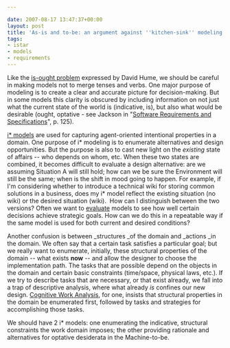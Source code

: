 ```yaml
---

date: 2007-08-17 13:47:37+00:00
layout: post
title: 'As-is and to-be: an argument against ''kitchen-sink'' modeling'
tags:
- istar
- models
- requirements
---
```


Like the [is-ought problem](http://en.wikipedia.org/wiki/Is-ought_problem) expressed by David Hume, we should be careful in making models not to merge tenses and verbs. One major purpose of modeling is to create a clear and accurate picture for decision-making. But in some models this clarity is obscured by including information on not just what the current state of the world is (indicative, is), but also what would be desirable (ought, optative - see Jackson in "[Software Requirements and Specifications](http://www.amazon.com/Software-Requirements-Specifications-ACM-Press/dp/0201877120)", p. 125).

[i* models](http://www.cs.toronto.edu/km/istar/) are used for capturing agent-oriented intentional properties in a domain. One purpose of i* modeling is to enumerate alternatives and design opportunities. But the purpose is also to cast new light on the _existing_ state of affairs -- who depends on whom, etc. When these two states are combined, it becomes difficult to evaluate a design alternative: are we assuming Situation A will still hold; how can we be sure the Environment will still be the same; when is the shift in mood going to happen. For example, if I'm considering whether to introduce a technical wiki for storing common solutions in a business, does my i* model reflect the existing situation (no wiki) or the desired situation (wiki).  How can I distinguish between the two versions? Often we want to [evaluate](http://www.cs.utoronto.ca/~jenhork/MScThesis/Thesis.pdf) models to see how well certain decisions achieve strategic goals. How can we do this in a repeatable way if the same model is used for both current and desired conditions?

Another confusion is between _structures _of the domain and _actions _in the domain. We often say that a certain task satisfies a particular goal; but we really want to enumerate, initially, these structural properties of the domain -- what exists **now** -- and allow the designer to choose the implementation path. The tasks that are possible depend on the objects in the domain and certain basic constraints (time/space, physical laws, etc.). If we try to describe tasks that are necessary, or that exist already, we fall into a trap of descriptive analysis, where what already _is_ confines our new design. [Cognitive Work Analysis](http://www.me.toronto.edu/labs/cel/research/frameworks/cwa.htm), for one, insists that structural properties in the domain be enumerated first, followed by tasks and strategies for accomplishing those tasks.

We should have 2 i* models: one enumerating the indicative, structural constraints the work domain imposes; the other providing rationale and alternatives for optative desiderata in the Machine-to-be.

